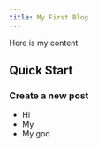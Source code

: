 ```yaml
---
title: My First Blog
---
```

Here is my content

## Quick Start

### Create a new post

- Hi
- My
- My god
